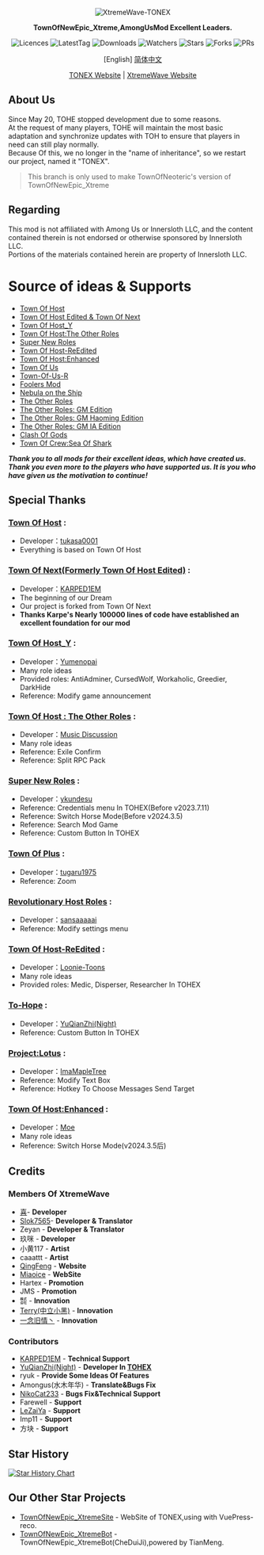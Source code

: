 <div align="center">
	
![XtremeWave-TONEX](https://github.com/QingFeng-awa/TownOfNewEpic_Xtreme/assets/151742581/d3ac3d89-170a-4613-b555-60621c8ba95b)

**TownOfNewEpic_Xtreme,AmongUsMod Excellent Leaders.**

<img src="https://badgen.net/github/license/XtremeWave/TownOfNewEpic_Xtreme" alt="Licences">
<img src="https://badgen.net/github/tag/XtremeWave/TownOfNewEpic_Xtreme" alt="LatestTag">
<img src="https://badgen.net/github/assets-dl/XtremeWave/TownOfNewEpic_Xtreme" alt="Downloads">
<img src="https://badgen.net/github/watchers/XtremeWave/TownOfNewEpic_Xtreme" alt="Watchers">
<img src="https://badgen.net/github/stars/XtremeWave/TownOfNewEpic_Xtreme" alt="Stars">
<img src="https://badgen.net/github/forks/XtremeWave/TownOfNewEpic_Xtreme" alt="Forks">
<img src="https://badgen.net/github/prs/XtremeWave/TownOfNewEpic_Xtreme" alt="PRs">

[English] [简体中文](README_zh.md)

[TONEX Website](https://tonex.cc) | [XtremeWave Website](https://www.xtreme.net.cn)

</div>

## About Us
Since May 20, TOHE stopped development due to some reasons.<br>
At the request of many players, TOHE will maintain the most basic adaptation and synchronize updates with TOH to ensure that players in need can still play normally.<br>
Because Of this, we no longer in the "name of inheritance", so we restart our project, named it "TONEX".
> This branch is only used to make TownOfNeoteric's version of TownOfNewEpic_Xtreme

## Regarding
This mod is not affiliated with Among Us or Innersloth LLC, and the content contained therein is not endorsed or otherwise sponsored by Innersloth LLC.<br>
Portions of the materials contained herein are property of Innersloth LLC.

# Source of ideas & Supports
 - [Town Of Host](https://github.com/tukasa0001/TownOfHost)
 - [Town Of Host Edited & Town Of Next](https://github.com/KARPED1EM/TownOfHostEdited)
 - [Town Of Host_Y](https://github.com/Yumenopai/TownOfHost_Y)
 - [Town Of Host:The Other Roles](https://github.com/music-discussion/TownOfHost-TheOtherRoles)
 - [Super New Roles](https://github.com/ykundesu/SuperNewRoles)
 - [Town Of Host-ReEdited](https://github.com/Loonie-Toons/TownOfHost-ReEdited)
 - [Town Of Host:Enhanced](https://github.com/0xDrMoe/TownofHost-Enhanced)
 - [Town Of Us](https://github.com/Loonie-Toons/TownOfHost-ReEdited)
 - [Town-Of-Us-R](https://github.com/eDonnes124/Town-Of-Us-R)
 - [Foolers Mod](https://github.com/MengTube/Foolers-Mod)
 - [Nebula on the Ship](https://github.com/Dolly1016/Nebula)
 - [The Other Roles](https://github.com/TheOtherRolesAU/TheOtherRoles)
 - [The Other Roles: GM Edition](https://github.com/yukinogatari/TheOtherRoles-GM)
 - [The Other Roles: GM Haoming Edition](https://github.com/haoming37/TheOtherRoles-GM-Haoming)
 - [The Other Roles: GM IA Edition](https://github.com/dabao40/TheOtherRolesGMIA)
 - [Clash Of Gods](https://github.com/CognifyDev/ClashOfGods)
 - [Town Of Crew:Sea Of Shark](https://github.com/yiTOC/TOCS)
 
***Thank you to all mods for their excellent ideas, which have created us.***<br>
***Thank you even more to the players who have supported us. It is you who have given us the motivation to continue!***

## Special Thanks
### [Town Of Host](https://github.com/tukasa0001/TownOfHost) :
 - Developer：[tukasa0001](https://github.com/tukasa0001)
 - Everything is based on Town Of Host
### [Town Of Next(Formerly Town Of Host Edited)](https://github.com/KARPED1EM/TownOfHostEdited) : 
 - Developer：[KARPED1EM](https://github.com/KARPED1EM)
 - The beginning of our Dream
 - Our project is forked from Town Of Next 
 - **Thanks Karpe's Nearly 100000 lines of code have established an excellent foundation for our mod**
### [Town Of Host_Y](https://github.com/Yumenopai/TownOfHost_Y) :
- Developer：[Yumenopai](https://github.com/Yumenopai)
- Many role ideas
- Provided roles: AntiAdminer, CursedWolf, Workaholic, Greedier, DarkHide
- Reference: Modify game announcement
### [Town Of Host : The Other Roles](https://github.com/music-discussion/TownOfHost-TheOtherRoles) :
- Developer：[Music Discussion](https://github.com/music-discussion)
- Many role ideas
- Reference: Exile Confirm
- Reference: Split RPC Pack
### [Super New Roles](https://github.com/ykundesu/SuperNewRoles) :
- Developer：[ykundesu](https://github.com/ykundesu)
- Reference: Credentials menu In TOHEX(Before v2023.7.11)
- Reference: Switch Horse Mode(Before v2024.3.5)
- Reference: Search Mod Game
- Reference: Custom Button In TOHEX
### [Town Of Plus](https://github.com/tugaru1975/TownOfPlus) :
 - Developer：[tugaru1975](https://github.com/tugaru1975)
 - Reference: Zoom
### [Revolutionary Host Roles](https://github.com/sansaaaaai/Revolutionary-host-roles) :
- Developer：[sansaaaaai](https://github.com/sansaaaaai)
- Reference: Modify settings menu 
### [Town Of Host-ReEdited](https://github.com/Loonie-Toons/TownOfHost-ReEdited) :
- Developer：[Loonie-Toons](https://github.com/Loonie-Toons)
- Many role ideas
- Provided roles: Medic, Disperser, Researcher In TOHEX
### [To-Hope](https://gitee.com/xigua_ya/to-hope) :
- Developer：[YuQianZhi(Night)](https://gitee.com/xigua_ya)
- Reference: Custom Button In TOHEX
### [Project:Lotus](https://github.com/ImaMapleTree/Lotus) :
- Developer：[ImaMapleTree](https://github.com/ImaMapleTree)
- Reference: Modify Text Box
- Reference: Hotkey To Choose Messages Send Target
### [Town Of Host:Enhanced](https://github.com/0xDrMoe/TownofHost-Enhanced) :
- Developer：[Moe](https://github.com/0xDrMoe)
- Many role ideas
- Reference: Switch Horse Mode(v2024.3.5后)

## Credits
### Members Of XtremeWave
 - [喜](https://github.com/Xieiawa)- **Developer**
 - [Slok7565](https://github.com/Slok7565)- **Developer &amp; Translator**
 - Zeyan - **Developer &amp; Translator**
 - 玖咪 - **Developer**
 - 小黄117 - **Artist**
 - caaattt - **Artist**
 - [QingFeng](https://github.com/QingFeng-awa) - **Website**
 - [Miaoice](https://github.com/Miaoice) - **WebSite**
 - Hartex - **Promotion**
 - JMS - **Promotion**
 - ㍿ - **Innovation**
 - [Terry(中立小黑)](https://github.com/ZhongLiXiaoHei) - **Innovation**
 - [一念旧情丶](https://github.com/ynjq) - **Innovation**

### Contributors
 - [KARPED1EM](https://github.com/KARPED1EM) - **Technical Support**
 - [YuQianZhi(Night)](https://gitee.com/xigua_ya) - **Developer In [TOHEX](https://tohex.cc)**
 - ryuk - **Provide Some Ideas Of Features**
 - Amongus(水木年华) - **Translate&Bugs Fix**
 - [NikoCat233](https://github.com/NikoCat233) - **Bugs Fix&Technical Support**
 - Farewell - **Support**
 - [LeZaiYa](https://github.com/LezaiYa1) - **Support**
 - Imp11 - **Support**
 - 方块 - **Support**

## Star History
[![Star History Chart](https://api.star-history.com/svg?repos=XtremeWave/TownOfNewEpic_Xtreme&type=Date)](https://star-history.com/#XtremeWave/TownOfNewEpic_Xtreme&Date)

## Our Other Star Projects
 - [TownOfNewEpic_XtremeSite](https://github.com/XtremeWave/TownOfNewEpic_XtremeSite) - WebSite of TONEX,using with VuePress-reco.
 - [TownOfNewEpic_XtremeBot](https://github.com/XtremeWave/TownOfNewEpic_XtremeBot) - TownOfNewEpic_XtremeBot(CheDuiJi),powered by TianMeng.
